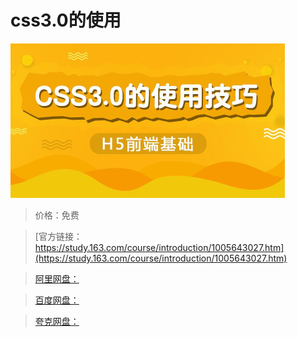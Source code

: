 # css3.0的使用

![img](../../../assets/study163/free/f18a2765-fb99-4b3c-aaeb-e33b2fbda19c.jpg)

> 价格：免费

> [官方链接：https://study.163.com/course/introduction/1005643027.htm](https://study.163.com/course/introduction/1005643027.htm)

> [阿里网盘：]()

> [百度网盘：]()

> [夸克网盘：]()
